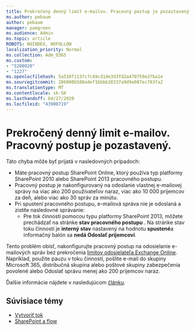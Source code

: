 ```yaml
---
title: Prekročený denný limit e-mailov. Pracovný postup je pozastavený.
ms.author: pebaum
author: pebaum
manager: pamgreen
ms.audience: Admin
ms.topic: article
ROBOTS: NOINDEX, NOFOLLOW
localization_priority: Normal
ms.collection: Adm_O365
ms.custom:
- "5200020"
- "1227"
ms.openlocfilehash: 5a510f1137c7c49cd1de3d3fd2a470759e37ba1e
ms.sourcegitcommit: 286000b588adef1bbbb28337a9d9e087ec783fa2
ms.translationtype: MT
ms.contentlocale: sk-SK
ms.lasthandoff: 04/27/2020
ms.locfileid: "43908719"
---
```

# <a name="daily-email-limit-exceeded-workflow-is-suspended"></a>Prekročený denný limit e-mailov. Pracovný postup je pozastavený.

Táto chyba môže byť prijatá v nasledovných prípadoch:

- Máte pracovný postup SharePoint Online, ktorý používa typ platformy SharePoint 2010 alebo SharePoint 2013 pracovného postupu.
- Pracovný postup je nakonfigurovaný na odoslanie vlastnej e-mailovej správy na viac ako 200 používateľov naraz, viac ako 10 000 príjemcov za deň, alebo viac ako 30 správ za minútu.
- Pri spustení pracovného postupu, e-mailová správa nie je odoslaná a zistíte nasledovné správanie:
    - Pre tok činností pomocou typu platformy SharePoint 2013, môžete prechádzať na stránke **stav pracovného postupu** . Na stránke stav toku činností je **interný stav** nastavený na hodnotu **spustené**a informačný balón sa **nedá Odoslať príjemcovi**.

Tento problém obísť, nakonfigurujte pracovný postup na odosielanie e-mailových správ bez prekročenia [limitov odosielateľa Exchange Online](https://docs.microsoft.com/office365/servicedescriptions/exchange-online-service-description/exchange-online-limits#recipientlimits). Napríklad, použite pauzu v toku činností, pošlite e-mail do skupiny Microsoft 365, distribučná skupina alebo poštové skupiny zabezpečenia povolené alebo Odoslať správu menej ako 200 príjemcov naraz.


Ďalšie informácie nájdete v nasledujúcom [článku](https://support.microsoft.com/help/3150442/daily-email-limit-has-exceeded-and-your-workflow-has-been-suspended-or).

## <a name="related-topics"></a>Súvisiace témy
- [Vytvoriť tok](https://support.office.com/article/Create-a-flow-for-a-list-or-library-in-SharePoint-Online-or-OneDrive-for-Business-a9c3e03b-0654-46af-a254-20252e580d01) 
- [SharePoint a flow](https://flow.microsoft.com/blog/sharepoint-and-flow/) 